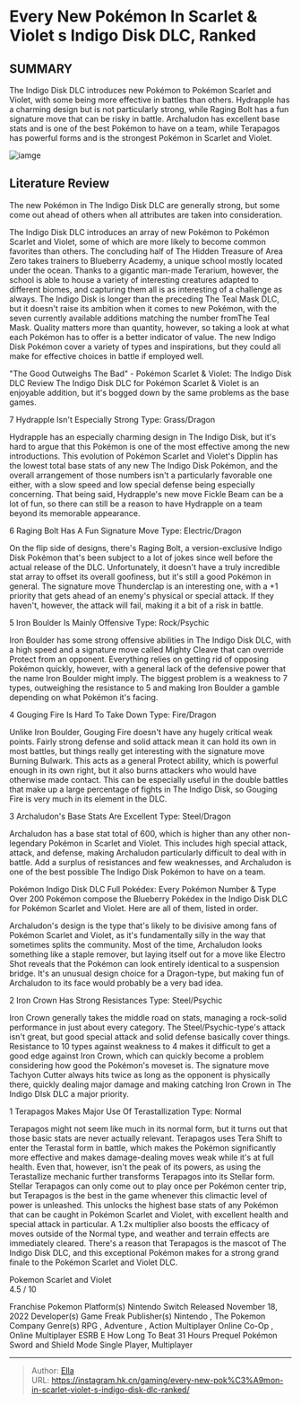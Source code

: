 #  Every New Pokémon In Scarlet &amp; Violet s Indigo Disk DLC, Ranked


## SUMMARY 


 The Indigo Disk DLC introduces new Pokémon to Pokémon Scarlet and Violet, with some being more effective in battles than others. 
 Hydrapple has a charming design but is not particularly strong, while Raging Bolt has a fun signature move that can be risky in battle. 
 Archaludon has excellent base stats and is one of the best Pokémon to have on a team, while Terapagos has powerful forms and is the strongest Pokémon in Scarlet and Violet. 

![iamge](https://static1.srcdn.com/wordpress/wp-content/uploads/2023/12/1-every-new-pok-mon-in-scarlet-violet-s-indigo-disk-dlc-ranked.jpg)

## Literature Review

The new Pokémon in The Indigo Disk DLC are generally strong, but some come out ahead of others when all attributes are taken into consideration.




The Indigo Disk DLC introduces an array of new Pokémon to Pokémon Scarlet and Violet, some of which are more likely to become common favorites than others. The concluding half of The Hidden Treasure of Area Zero takes trainers to Blueberry Academy, a unique school mostly located under the ocean. Thanks to a gigantic man-made Terarium, however, the school is able to house a variety of interesting creatures adapted to different biomes, and capturing them all is as interesting of a challenge as always.
The Indigo Disk is longer than the preceding The Teal Mask DLC, but it doesn&#39;t raise its ambition when it comes to new Pokémon, with the seven currently available additions matching the number fromThe Teal Mask. Quality matters more than quantity, however, so taking a look at what each Pokémon has to offer is a better indicator of value. The new Indigo Disk Pokémon cover a variety of types and inspirations, but they could all make for effective choices in battle if employed well.
            
 
 &#34;The Good Outweighs The Bad&#34; - Pokémon Scarlet &amp; Violet: The Indigo Disk DLC Review 
The Indigo Disk DLC for Pokémon Scarlet &amp; Violet is an enjoyable addition, but it&#39;s bogged down by the same problems as the base games.












 








 7  Hydrapple Isn&#39;t Especially Strong 
Type: Grass/Dragon


 







Hydrapple has an especially charming design in The Indigo Disk, but it&#39;s hard to argue that this Pokémon is one of the most effective among the new introductions. This evolution of Pokémon Scarlet and Violet&#39;s Dipplin has the lowest total base stats of any new The Indigo Disk Pokémon, and the overall arrangement of those numbers isn&#39;t a particularly favorable one either, with a slow speed and low special defense being especially concerning. That being said, Hydrapple&#39;s new move Fickle Beam can be a lot of fun, so there can still be a reason to have Hydrapple on a team beyond its memorable appearance.





 6  Raging Bolt Has A Fun Signature Move 
Type: Electric/Dragon
        

On the flip side of designs, there&#39;s Raging Bolt, a version-exclusive Indigo Disk Pokémon that&#39;s been subject to a lot of jokes since well before the actual release of the DLC. Unfortunately, it doesn&#39;t have a truly incredible stat array to offset its overall goofiness, but it&#39;s still a good Pokémon in general. The signature move Thunderclap is an interesting one, with a &#43;1 priority that gets ahead of an enemy&#39;s physical or special attack. If they haven&#39;t, however, the attack will fail, making it a bit of a risk in battle.





 5  Iron Boulder Is Mainly Offensive 
Type: Rock/Psychic
        

Iron Boulder has some strong offensive abilities in The Indigo Disk DLC, with a high speed and a signature move called Mighty Cleave that can override Protect from an opponent. Everything relies on getting rid of opposing Pokémon quickly, however, with a general lack of the defensive power that the name Iron Boulder might imply. The biggest problem is a weakness to 7 types, outweighing the resistance to 5 and making Iron Boulder a gamble depending on what Pokémon it&#39;s facing.





 4  Gouging Fire Is Hard To Take Down 
Type: Fire/Dragon
        

Unlike Iron Boulder, Gouging Fire doesn&#39;t have any hugely critical weak points. Fairly strong defense and solid attack mean it can hold its own in most battles, but things really get interesting with the signature move Burning Bulwark. This acts as a general Protect ability, which is powerful enough in its own right, but it also burns attackers who would have otherwise made contact. This can be especially useful in the double battles that make up a large percentage of fights in The Indigo Disk, so Gouging Fire is very much in its element in the DLC.





 3  Archaludon&#39;s Base Stats Are Excellent 
Type: Steel/Dragon
        

Archaludon has a base stat total of 600, which is higher than any other non-legendary Pokémon in Scarlet and Violet. This includes high special attack, attack, and defense, making Archaludon particularly difficult to deal with in battle. Add a surplus of resistances and few weaknesses, and Archaludon is one of the best possible The Indigo Disk Pokémon to have on a team.
            
 
 Pokémon Indigo Disk DLC Full Pokédex: Every Pokémon Number &amp; Type 
Over 200 Pokémon compose the Blueberry Pokédex in the Indigo Disk DLC for Pokémon Scarlet and Violet. Here are all of them, listed in order.



Archaludon&#39;s design is the type that&#39;s likely to be divisive among fans of Pokémon Scarlet and Violet, as it&#39;s fundamentally silly in the way that sometimes splits the community. Most of the time, Archaludon looks something like a staple remover, but laying itself out for a move like Electro Shot reveals that the Pokémon can look entirely identical to a suspension bridge. It&#39;s an unusual design choice for a Dragon-type, but making fun of Archaludon to its face would probably be a very bad idea.





 2  Iron Crown Has Strong Resistances 
Type: Steel/Psychic


 







Iron Crown generally takes the middle road on stats, managing a rock-solid performance in just about every category. The Steel/Psychic-type&#39;s attack isn&#39;t great, but good special attack and solid defense basically cover things. Resistance to 10 types against weakness to 4 makes it difficult to get a good edge against Iron Crown, which can quickly become a problem considering how good the Pokémon&#39;s moveset is. The signature move Tachyon Cutter always hits twice as long as the opponent is physically there, quickly dealing major damage and making catching Iron Crown in The Indigo DIsk DLC a major priority.





 1  Terapagos Makes Major Use Of Terastallization 
Type: Normal


 







Terapagos might not seem like much in its normal form, but it turns out that those basic stats are never actually relevant. Terapagos uses Tera Shift to enter the Terastal form in battle, which makes the Pokémon significantly more effective and makes damage-dealing moves weak while it&#39;s at full health. Even that, however, isn&#39;t the peak of its powers, as using the Terastallize mechanic further transforms Terapagos into its Stellar form.
Stellar Terapagos can only come out to play once per Pokémon center trip, but Terapagos is the best in the game whenever this climactic level of power is unleashed. This unlocks the highest base stats of any Pokémon that can be caught in Pokémon Scarlet and Violet, with excellent health and special attack in particular. A 1.2x multiplier also boosts the efficacy of moves outside of the Normal type, and weather and terrain effects are immediately cleared. There&#39;s a reason that Terapagos is the mascot of The Indigo Disk DLC, and this exceptional Pokémon makes for a strong grand finale to the Pokémon Scarlet and Violet DLC.
        


  Pokemon Scarlet and Violet  
4.5 
/ 10 




  Franchise    Pokemon     Platform(s)    Nintendo Switch     Released    November 18, 2022     Developer(s)    Game Freak     Publisher(s)    Nintendo , The Pokemon Company     Genre(s)    RPG , Adventure , Action     Multiplayer    Online Co-Op , Online Multiplayer     ESRB    E     How Long To Beat    31 Hours     Prequel    Pokémon Sword and Shield     Mode    Single Player, Multiplayer    



---

> Author: [Ella](https://instagram.hk.cn/)  
> URL: https://instagram.hk.cn/gaming/every-new-pok%C3%A9mon-in-scarlet-violet-s-indigo-disk-dlc-ranked/  

